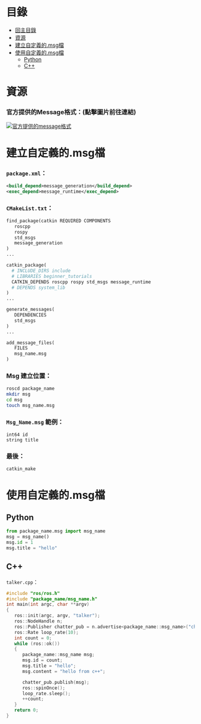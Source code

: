 # 目錄
* [回主目錄](https://github.com/kkldream/ROS-Note/)
* [資源](#資源)
* [建立自定義的.msg檔](#建立自定義的.msg檔)
* [使用自定義的.msg檔](#使用自定義的.msg檔)
  * [Python](#Python)
  * [C++](#C++)
  
# 資源
### 官方提供的Message格式：(點擊圖片前往連結)
[![官方提供的message格式](https://ithelp.ithome.com.tw/upload/images/20181105/20112348d5eEuZCaMg.png)](http://wiki.ros.org/msg)

# 建立自定義的.msg檔
### `package.xml`：
```xml
<build_depend>message_generation</build_depend>
<exec_depend>message_runtime</exec_depend>
```
### `CMakeList.txt`：
```python
find_package(catkin REQUIRED COMPONENTS
   roscpp
   rospy
   std_msgs
   message_generation
)
...

catkin_package(
  # INCLUDE_DIRS include
  # LIBRARIES beginner_tutorials
  CATKIN_DEPENDS roscpp rospy std_msgs message_runtime
  # DEPENDS system_lib
)
...

generate_messages(
   DEPENDENCIES
   std_msgs
)
...

add_message_files(
   FILES
   msg_name.msg
)

```
### Msg 建立位置：
```sh
roscd package_name
mkdir msg
cd msg
touch msg_name.msg
```

### `Msg_Name.msg` 範例：
```
int64 id
string title
```

### 最後：
```sh
catkin_make
```

# 使用自定義的.msg檔
## Python
```python
from package_name.msg import msg_name
msg = msg_name()
msg.id = 1
msg.title = "hello"
```
## C++
`talker.cpp`：
```c++
#include "ros/ros.h"
#include "package_name/msg_name.h"
int main(int argc, char **argv)
{
   ros::init(argc, argv, "talker");
   ros::NodeHandle n;
   ros::Publisher chatter_pub = n.advertise<package_name::msg_name>("chatter", 1000); 
   ros::Rate loop_rate(10);
   int count = 0;
   while (ros::ok())
   {
      package_name::msg_name msg;
      msg.id = count;
      msg.title = "hello";
      msg.content = "hello from c++";

      chatter_pub.publish(msg);
      ros::spinOnce(); 
      loop_rate.sleep();
      ++count;
   }
   return 0;
}
```

